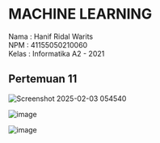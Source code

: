 # MACHINE LEARNING <br>
Nama : Hanif Ridal Warits <br>
NPM : 41155050210060 <br>
Kelas : Informatika A2 - 2021 <br>

## Pertemuan 11

![Screenshot 2025-02-03 054540](https://github.com/user-attachments/assets/a929ab72-9499-4a4e-bec5-4df8c5adb515)

![image](https://github.com/user-attachments/assets/d7c11fa3-cada-4203-88ad-94bcd98ab874)

![image](https://github.com/user-attachments/assets/3f06d96a-8f71-4c96-bd4a-4dce6cc4e285)


